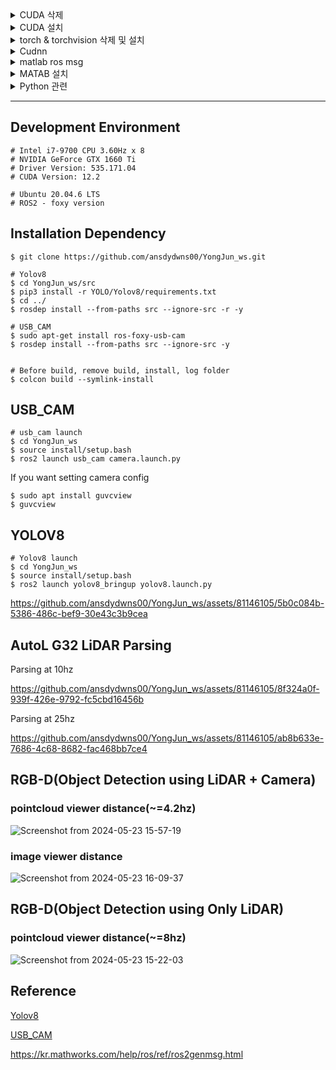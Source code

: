 <details>
	<summary>CUDA 삭제</summary>
  	<div markdown="1">
	
	CUDA 삭제

	$ sudo rm -rf /usr/local/cuda*
		
	$ sudo apt-get --purge remove 'cuda*'
		
	$ sudo apt-get autoremove --purge 'cuda*'
	

	
	제거 확인
	
	$ sudo dpkg -l|grep cuda
			
	# 만약 설치된게 남았다면:
	$ sudo apt-get remove --purge 남은 찌꺼기 이름
	



	이후 재부팅
	
	$ sudo reboot
	

</details> 


<details>
	<summary>CUDA 설치</summary>
  	<div markdown="1">
	
	CUDA 설치

 	# 해당 링크에 접속하여 본인 driver에 맞는 cuda 버전 확인
 	https://developer.nvidia.com/cuda-toolkit-archive

	# 해당 사이트 참고
	https://honbul.tistory.com/41

 	# CUDA 버전 확인
 	/usr/local/cuda-버전/bin/nvcc -V
</details> 

<details>
	<summary>torch & torchvision 삭제 및 설치</summary>
  	<div markdown="1">
	
	torch & torchvision 삭제
 	$ pip uninstall torch torchvision

	torch & torchvision 설치(아래 링크 참고)
	https://pytorch.org/get-started/locally/

 	# 버전 확인
  	python3 -c "import torch; print(torch.__version__)"
  	python3 -c "import torchvision; print(torchvision.__version__)"

</details> 

<details>
	<summary>Cudnn</summary>
  	<div markdown="1">
	

	Cudnn 설치(아래 링크 참고)
	https://hjh1023.tistory.com/59

 	cudnn 버전 확인
 	# cuDNN 8.x.x 이전 버전
	cat /usr/local/cuda/include/cudnn.h | grep CUDNN_MAJOR -A 2

	# cuDNN 8.x.x 이후 버전
	cat /usr/local/cuda/include/cudnn_version.h | grep CUDNN_MAJOR -A 2

</details> 

<details>
	<summary>matlab ros msg</summary>
  	<div markdown="1">
	

 	# Matlab에 존재하는 ros2 msg list
	>> ros2 msg list

 	# 만약 Matlab에 원하는 ros2 msg가 없을경우 따로 build 해줘야 함
  	# build 하기 원하는 ros2 msg가 포함되어 있는 폴더의 경로로 이동 후 아래 명령어 실행
   	>> ros2genmsg(pwd)	

</details> 

<details>
	<summary>MATAB 설치</summary>
  	<div markdown="1">
	
	# sudo apt install python3.10 && sudo apt install python3.10-venv
 		

</details> 


<details>
	<summary>Python 관련</summary>
  	<div markdown="1">

 ### Ubuntu의 경우 여러 버전의 같은 소프트웨어가 설치되었을 경우, update-alternatives를 이용하여 버전 관리 가능

 #### 현재 alternatives에 등록된 python의 리스트 확인(등록된 python이 없을 경우 오류 출력됨)
 	# sudo update-alternatives --list python3

 #### python 등록 
  	# sudo update-alternatives --install /usr/bin/python python /usr/bin/python3.x 1
   	# sudo update-alternatives --install /usr/bin/python python /usr/bin/python3.x 2
   
 #### 등록된 python을 선택
	# sudo update-alternatives --config python3
 		
</details> 




---


## Development Environment 
```
# Intel i7-9700 CPU 3.60Hz x 8
# NVIDIA GeForce GTX 1660 Ti
# Driver Version: 535.171.04
# CUDA Version: 12.2

# Ubuntu 20.04.6 LTS 
# ROS2 - foxy version
```


## Installation Dependency
```
$ git clone https://github.com/ansdydwns00/YongJun_ws.git

# Yolov8
$ cd YongJun_ws/src
$ pip3 install -r YOLO/Yolov8/requirements.txt
$ cd ../
$ rosdep install --from-paths src --ignore-src -r -y

# USB_CAM
$ sudo apt-get install ros-foxy-usb-cam
$ rosdep install --from-paths src --ignore-src -y


# Before build, remove build, install, log folder
$ colcon build --symlink-install 
```



## USB_CAM
```
# usb_cam launch
$ cd YongJun_ws
$ source install/setup.bash
$ ros2 launch usb_cam camera.launch.py

```


If you want setting camera config
```
$ sudo apt install guvcview
$ guvcview
```

## YOLOV8
```
# Yolov8 launch
$ cd YongJun_ws
$ source install/setup.bash
$ ros2 launch yolov8_bringup yolov8.launch.py

```





https://github.com/ansdydwns00/YongJun_ws/assets/81146105/5b0c084b-5386-486c-bef9-30e43c3b9cea






## AutoL G32 LiDAR Parsing

Parsing at 10hz




https://github.com/ansdydwns00/YongJun_ws/assets/81146105/8f324a0f-939f-426e-9792-fc5cbd16456b





Parsing at 25hz




https://github.com/ansdydwns00/YongJun_ws/assets/81146105/ab8b633e-7686-4c68-8682-fac468bb7ce4





## RGB-D(Object Detection using LiDAR + Camera)

### pointcloud viewer distance(~=4.2hz)

![Screenshot from 2024-05-23 15-57-19](https://github.com/ansdydwns00/YongJun_ws/assets/81146105/17cce61c-d360-4737-9ea5-0791b377121d)



### image viewer distance

![Screenshot from 2024-05-23 16-09-37](https://github.com/ansdydwns00/YongJun_ws/assets/81146105/bf34853c-2df1-4bd7-90d7-49a6e727e881)





## RGB-D(Object Detection using Only LiDAR)

### pointcloud viewer distance(~=8hz)


![Screenshot from 2024-05-23 15-22-03](https://github.com/ansdydwns00/YongJun_ws/assets/81146105/c44e3af3-99c7-4aff-9b88-10892f42fd5e)













## Reference
[Yolov8](https://github.com/kirkfreire/yolov8_ros2) 


[USB_CAM](https://github.com/ros-drivers/usb_cam)

https://kr.mathworks.com/help/ros/ref/ros2genmsg.html
